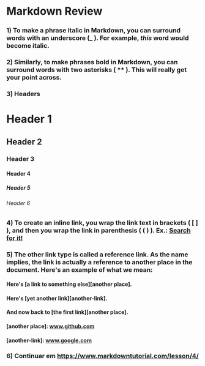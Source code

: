 # Markdown Review

### 1) To make a phrase italic in Markdown, you can surround words with an underscore (_ ). For example, _this_ word would become italic.

### 2) Similarly, to make phrases bold in Markdown, you can surround words with two asterisks ( ** ). This will **really** get your point across.

### 3) Headers
# Header 1
## Header 2
### Header 3
#### Header 4
##### Header 5
###### Header 6

### 4) To create an inline link, you wrap the link text in brackets ( [ ] ), and then you wrap the link in parenthesis ( ( ) ). Ex.: [Search for it!](www.google.com)

### 5) The other link type is called a reference link. As the name implies, the link is actually a reference to another place in the document. Here's an example of what we mean:

#### Here's [a link to something else][another place].
#### Here's [yet another link][another-link].
#### And now back to [the first link][another place].

#### [another place]: www.github.com
#### [another-link]: www.google.com

### 6) Continuar em https://www.markdowntutorial.com/lesson/4/
